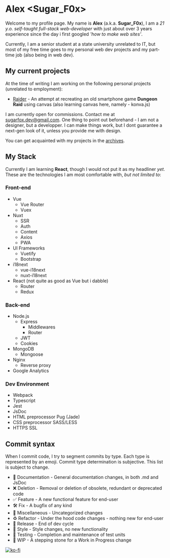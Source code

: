 # Alex <Sugar_F0x>

Welcome to my profile page. My name is **Alex** (a.k.a. **Sugar_F0x**),
I am a _21 y.o. self-taught full-stack web-developer_ with just about
over 3 years experience since the day i first googled
_'how to make web sites'_.

Currently, I am a senior student at a state university
unrelated to IT, but most of my free time goes to my personal
web dev projects and my part-time job (also being in web dev).

## My current projects

At the time of writing I am working on the following personal projects
(unrelated to employment):

* [Raider](https://github.com/SugarF0x/raider)
        - An attempt at recreating an old smartphone game **Dungeon Raid**
        using canvas (also learning canvas here, namely - konva.js)

I am currently open for commissions.
Contact me at [sugarfox.dev@gmail.com](mailto:sugarfox.dev@gmail.com).
One thing to point out beforehand - I am not a designer, but a developper.
I can make things work, but I dont guarantee a next-gen look of it,
unless you provide me with design.

You can get acquainted with my projects in the [archives](https://archive.sugarfox.ru).

## My Stack

Currently I am learning **React**, though I would not put it as my headliner _yet_.
These are the technologies I am most comfortable with, _but not limited to_:

### Front-end

* Vue
    * Vue Router
    * Vuex
* Nuxt
    * SSR
    * Auth
    * Content
    * Axios
    * PWA
* UI Frameworks
    * Vuetify
    * Bootstrap
* i18next
    * vue-i18next
    * nuxt-i18next
* React (not quite as good as Vue but i dabble)
    * Router
    * Redux
    
### Back-end

* Node.js
    * Express
        * Middlewares
        * Router
    * JWT
    * Cookies
* MongoDB
    * Mongoose
* Nginx
    * Reverse proxy
* Google Analytics

### Dev Environment

* Webpack
* Typescript
* Jest
* JsDoc
* HTML preprocessor Pug (Jade)
* CSS preprocessor SASS/LESS
* HTTPS SSL

## Commit syntax 

When I commit code, I try to segment commits by type.
Each type is represented by an emoji.
Commit type determination is subjective.
This list is subject to change.

* :blue_book: Documentation - General documentation changes, in both .md and JsDoc
* :x: Deletion - Removal or deletion of obsolete, redundant or deprecated code
* :white_check_mark: Feature - A new functional feature for end-user
* :hammer_and_wrench: Fix - A bugfix of any kind
* :corn: Miscellaneous - Uncategorized changes
* :recycle: Refactor - Under the hood code changes - nothing new for end-user
* :milky_way: Release - End of dev cycle
* :art: Style - Style changes, no new functionality
* :pill: Testing - Completion and maintenance of test units
* :construction: WIP - A stepping stone for a Work in Progress change

[![ko-fi](https://www.ko-fi.com/img/githubbutton_sm.svg)](https://ko-fi.com/Z8Z72XA7P)
